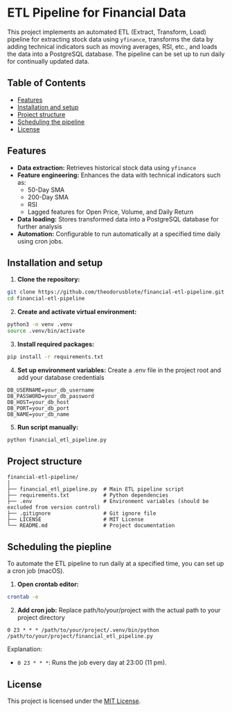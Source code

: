 # ETL Pipeline for Financial Data

This project implements an automated ETL (Extract, Transform, Load) pipeline for extracting stock data using `yfinance`, transforms the data by adding technical indicators such as moving averages, RSI, etc., and loads the data into a PostgreSQL database. The pipeline can be set up to run daily for continually updated data.

## Table of Contents

- [Features](#features)
- [Installation and setup](#installation-and-setup)
- [Project structure](#project-structure)
- [Scheduling the pipeline](#scheduling-the-pipeline)
- [License](#license)

## Features

- **Data extraction:** Retrieves historical stock data using `yfinance`
- **Feature engineering:** Enhances the data with technical indicators such as:
  - 50-Day SMA
  - 200-Day SMA
  - RSI
  - Lagged features for Open Price, Volume, and Daily Return
- **Data loading:** Stores transformed data into a PostgreSQL database for further analysis
- **Automation:** Configurable to run automatically at a specified time daily using cron jobs.

## Installation and setup

1. **Clone the repository:**
```bash
git clone https://github.com/theodorusblote/financial-etl-pipeline.git
cd financial-etl-pipeline
```
2. **Create and activate virtual environment:**
```bash
python3 -m venv .venv
source .venv/bin/activate
```
3. **Install required packages:**
```bash
pip install -r requirements.txt
```
4. **Set up environment variables:** Create a .env file in the project root and add your database credentials
```env
DB_USERNAME=your_db_username
DB_PASSWORD=your_db_password
DB_HOST=your_db_host
DB_PORT=your_db_port
DB_NAME=your_db_name
```
5. **Run script manually:**
```bash
python financial_etl_pipeline.py
```

## Project structure

```plaintext
financial-etl-pipeline/
│
├── financial_etl_pipeline.py  # Main ETL pipeline script
├── requirements.txt           # Python dependencies
├── .env                       # Environment variables (should be excluded from version control)
├── .gitignore                 # Git ignore file
├── LICENSE                    # MIT License
└── README.md                  # Project documentation
```

## Scheduling the piepline

To automate the ETL pipeline to run daily at a specified time, you can set up a cron job (macOS).

1. **Open crontab editor:**
```bash
crontab -e
```
2. **Add cron job:** Replace path/to/your/project with the actual path to your project directory
```cron
0 23 * * * /path/to/your/project/.venv/bin/python /path/to/your/project/financial_etl_pipeline.py
```

Explanation:
- `0 23 * * *`: Runs the job every day at 23:00 (11 pm).

## License

This project is licensed under the [MIT License](LICENSE).
